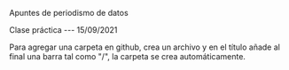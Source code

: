 Apuntes de periodismo de datos




Clase práctica --- 15/09/2021 

Para agregar una carpeta en github, crea un archivo y en el título añade al final una barra tal como "/", la carpeta se crea automáticamente.
